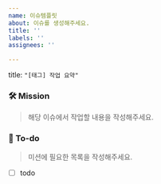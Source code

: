 ```yaml
---
name: 이슈템플릿
about: 이슈를 생성해주세요.
title: ''
labels: ''
assignees: ''

---
```


title: `"[태그] 작업 요약"`

### 🛠 Mission
> 해당 이슈에서 작업할 내용을 작성해주세요.


### 📝 To-do
> 미션에 필요한 목록을 작성해주세요.

- [ ] todo
